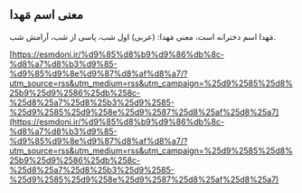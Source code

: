 ## معنی اسم مَهدا


مَهدا اسم دخترانه است، معنی مَهدا: (عربی) اول شب، پاسی از شب، آرامش شب.

[https://esmdoni.ir/%d9%85%d8%b9%d9%86%db%8c-%d8%a7%d8%b3%d9%85-%d9%85%d9%8e%d9%87%d8%af%d8%a7/?utm_source=rss&utm_medium=rss&utm_campaign=%25d9%2585%25d8%25b9%25d9%2586%25db%258c-%25d8%25a7%25d8%25b3%25d9%2585-%25d9%2585%25d9%258e%25d9%2587%25d8%25af%25d8%25a7](https://esmdoni.ir/%d9%85%d8%b9%d9%86%db%8c-%d8%a7%d8%b3%d9%85-%d9%85%d9%8e%d9%87%d8%af%d8%a7/?utm_source=rss&utm_medium=rss&utm_campaign=%25d9%2585%25d8%25b9%25d9%2586%25db%258c-%25d8%25a7%25d8%25b3%25d9%2585-%25d9%2585%25d9%258e%25d9%2587%25d8%25af%25d8%25a7) 
